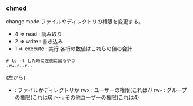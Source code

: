 ### chmod
change mode
ファイルやディレクトリの権限を変更する。
- 4 => read : 読み取り
- 2 => write : 書き込み
- 1 => execute : 実行
各桁の数値はこれらの値の合計

```
# ls -l した時に左側に出るやつ
-rw-r--r--
```
(左から)
-   : ファイルかディレクトリか
rwx : ユーザーの権限(これは7)
rw- : グループの権限(これは6)
r-- : その他ユーザーの権限(これは4)

